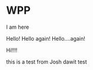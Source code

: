 # WPP

I am here

Hello! Hello again! Hello....again!

Hi!!!!

this is a test from Josh 
dawit test
